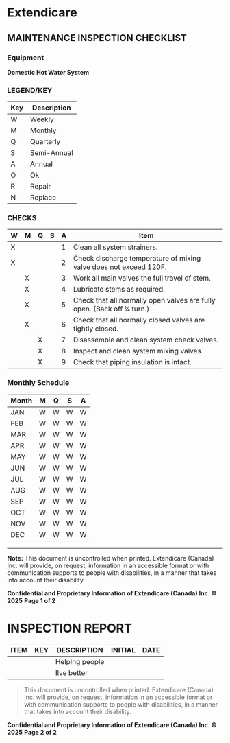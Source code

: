 # Extendicare
## MAINTENANCE INSPECTION CHECKLIST

### Equipment
**Domestic Hot Water System**

### LEGEND/KEY
| Key | Description          |
|-----|----------------------|
| W   | Weekly               |
| M   | Monthly              |
| Q   | Quarterly            |
| S   | Semi-Annual          |
| A   | Annual               |
| O   | Ok                   |
| R   | Repair               |
| N   | Replace              |

### CHECKS
| W | M | Q | S | A | Item                                                                 |
|---|---|---|---|---|----------------------------------------------------------------------|
| X |   |   |   | 1 | Clean all system strainers.                                         |
| X |   |   |   | 2 | Check discharge temperature of mixing valve does not exceed 120F.  |
|   | X |   |   | 3 | Work all main valves the full travel of stem.                       |
|   | X |   |   | 4 | Lubricate stems as required.                                       |
|   | X |   |   | 5 | Check that all normally open valves are fully open. (Back off ¼ turn.) |
|   | X |   |   | 6 | Check that all normally closed valves are tightly closed.          |
|   |   | X |   | 7 | Disassemble and clean system check valves.                          |
|   |   | X |   | 8 | Inspect and clean system mixing valves.                             |
|   |   | X |   | 9 | Check that piping insulation is intact.                             |

### Monthly Schedule
| Month | M | Q | S | A |
|-------|---|---|---|---|
| JAN   | W | W | W | W |
| FEB   | W | W | W | W |
| MAR   | W | W | W | W |
| APR   | W | W | W | W |
| MAY   | W | W | W | W |
| JUN   | W | W | W | W |
| JUL   | W | W | W | W |
| AUG   | W | W | W | W |
| SEP   | W | W | W | W |
| OCT   | W | W | W | W |
| NOV   | W | W | W | W |
| DEC   | W | W | W | W |

----

**Note:** This document is uncontrolled when printed. Extendicare (Canada) Inc. will provide, on request, information in an accessible format or with communication supports to people with disabilities, in a manner that takes into account their disability.

**Confidential and Proprietary Information of Extendicare (Canada) Inc. © 2025**
**Page 1 of 2**

# INSPECTION REPORT

| ITEM | KEY | DESCRIPTION | INITIAL | DATE |
|------|-----|-------------|---------|------|
|      |     | Helplng people |         |      |
|      |     | Ilve better |         |      |

> This document is uncontrolled when printed. Extendicare (Canada) Inc. will provide, on request, information in an accessible format or with communication supports to people with disabilities, in a manner that takes into account their disability.

**Confidential and Proprietary Information of Extendicare (Canada) Inc. © 2025**
**Page 2 of 2**